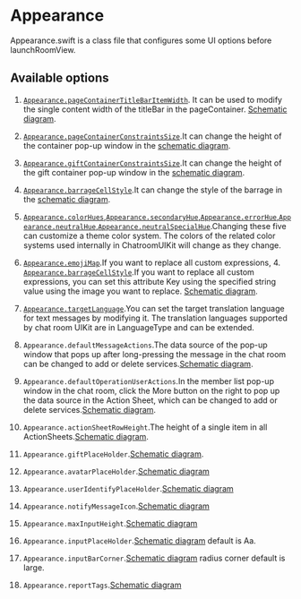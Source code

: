 # Appearance

Appearance.swift is a class file that configures some UI options before launchRoomView.

## Available options

1. [`Appearance.pageContainerTitleBarItemWidth`](https://github.com/zjc19891106/ChatroomUIKit/blob/main/Sources/ChatroomUIKit/Classes/UI/Core/UIKit/Utils/Appearance.swift). It can be used to modify the single content width of the titleBar in the pageContainer. [Schematic diagram](pageContainerTitleBarItemWidth.png).


2. [`Appearance.pageContainerConstraintsSize`](https://github.com/zjc19891106/ChatroomUIKit/blob/main/Sources/ChatroomUIKit/Classes/UI/Core/UIKit/Utils/Appearance.swift).It can change the height of the container pop-up window in the [schematic diagram](pageContainerTitleBarItemWidth.png).


3. [`Appearance.giftContainerConstraintsSize`](https://github.com/zjc19891106/ChatroomUIKit/blob/main/Sources/ChatroomUIKit/Classes/UI/Core/UIKit/Utils/Appearance.swift).It can change the height of the gift container pop-up window in the [schematic diagram](giftContainerConstraintsSize.png).


4. [`Appearance.barrageCellStyle`](https://github.com/zjc19891106/ChatroomUIKit/blob/main/Sources/ChatroomUIKit/Classes/UI/Core/UIKit/Utils/Appearance.swift).It can change the style of the barrage in the [schematic diagram](custom%20chat%20barrage.png).


5. [`Appearance.colorHues`,`Appearance.secondaryHue`,`Appearance.errorHue`,`Appearance.neutralHue`,`Appearance.neutralSpecialHue`](https://github.com/zjc19891106/ChatroomUIKit/blob/main/Sources/ChatroomUIKit/Classes/UI/Core/UIKit/Utils/Appearance.swifthttps://github.com/zjc19891106/ChatroomUIKit/blob/main/Sources/ChatroomUIKit/Classes/UI/Core/Theme/ColorTheme.swift).Changing these five can customize a theme color system. The colors of the related color systems used internally in ChatroomUIKit will change as they change.


6. [`Appearance.emojiMap`](https://github.com/zjc19891106/ChatroomUIKit/blob/main/Sources/ChatroomUIKit/Classes/UI/Components/Input/Convertor/ChatEmojiConvertor.swift).If you want to replace all custom expressions, 4. [`Appearance.barrageCellStyle`](https://github.com/zjc19891106/ChatroomUIKit/blob/main/Sources/ChatroomUIKit/Classes/UI/Core/UIKit/Utils/Appearance.swift).If you want to replace all custom expressions, you can set this attribute Key using the specified string value using the image you want to replace. [Schematic diagram](custom%20chat%20barrage.png).


7. [`Appearance.targetLanguage`](https://github.com/zjc19891106/ChatroomUIKit/blob/main/Sources/ChatroomUIKit/Classes/UI/Core/UIKit/Utils/LanguageConvertor.swift).You can set the target translation language for text messages by modifying it. The translation languages supported by chat room UIKit are in LanguageType and can be extended.


8. `Appearance.defaultMessageActions`.The data source of the pop-up window that pops up after long-pressing the message in the chat room can be changed to add or delete services.[Schematic diagram](messageActions.png).


9. `Appearance.defaultOperationUserActions`.In the member list pop-up window in the chat room, click the More button on the right to pop up the data source in the Action Sheet, which can be changed to add or delete services.[Schematic diagram](moreAction.png).


10. ``Appearance.actionSheetRowHeight``.The height of a single item in all ActionSheets.[Schematic diagram](messageActions.png).


11. ``Appearance.giftPlaceHolder``.[Schematic diagram](giftPlaceHolder.png).


12. ``Appearance.avatarPlaceHolder``.[Schematic diagram](avatarPlaceHolder.png)


13. ``Appearance.userIdentifyPlaceHolder``.[Schematic diagram](userIdentifyPlaceHolder.png)


14. ``Appearance.notifyMessageIcon``.[Schematic diagram](notifyMessageIcon.png)


15. ``Appearance.maxInputHeight``.[Schematic diagram](maxInputHeight.png)


16. ``Appearance.inputPlaceHolder``.[Schematic diagram](inputCorner.png) default is Aa.


17. ``Appearance.inputBarCorner``.[Schematic diagram](inputCorner.png) radius corner default is large.


18. ``Appearance.reportTags``.[Schematic diagram](report.png)